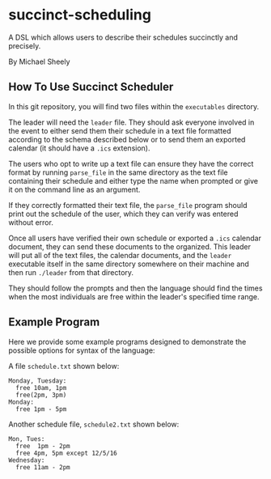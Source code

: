 # succinct-scheduling
A DSL which allows users to describe their schedules succinctly and precisely.

By Michael Sheely

## How To Use Succinct Scheduler

In this git repository, you will find two files within the `executables`
directory.

The leader will need the `leader` file.  They should ask everyone involved
in the event to either send them their schedule in a text file formatted
according to the schema described below or to send them an exported calendar
(it should have a `.ics` extension).

The users who opt to write up a text file can ensure they have the correct
format by running `parse_file` in the same directory as the text file
containing their schedule and either type the name when prompted or give
it on the command line as an argument.

If they correctly formatted their text file, the `parse_file` program should
print out the schedule of the user, which they can verify was entered
without error.

Once all users have verified their own schedule or exported a `.ics` calendar
document, they can send these documents to the organized.  This leader will
put all of the text files, the calendar documents, and the `leader` executable
itself in the same directory somewhere on their machine and then run `./leader`
from that directory.

They should follow the prompts and then the language should find the times when
the most individuals are free within the leader's specified time range.

## Example Program

Here we provide some example programs designed to demonstrate the possible
options for syntax of the language:

A file `schedule.txt` shown below:
```
Monday, Tuesday:
  free 10am, 1pm
  free(2pm, 3pm)
Monday:
  free 1pm - 5pm
```

Another schedule file, `schedule2.txt` shown below:
```
Mon, Tues:
  free  1pm - 2pm
  free 4pm, 5pm except 12/5/16
Wednesday:
  free 11am - 2pm
```
